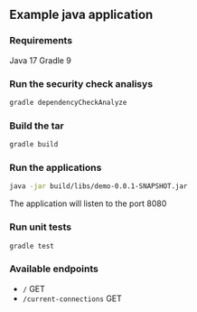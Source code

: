 ## Example java application

### Requirements

Java 17
Gradle 9

### Run the security check analisys

```bash
gradle dependencyCheckAnalyze
```

### Build the tar

```bash
gradle build
```

### Run the applications

```bash
java -jar build/libs/demo-0.0.1-SNAPSHOT.jar 
```

The application will listen to the port 8080

### Run unit tests

```bash
gradle test
```

### Available endpoints

- `/` GET
- `/current-connections` GET
